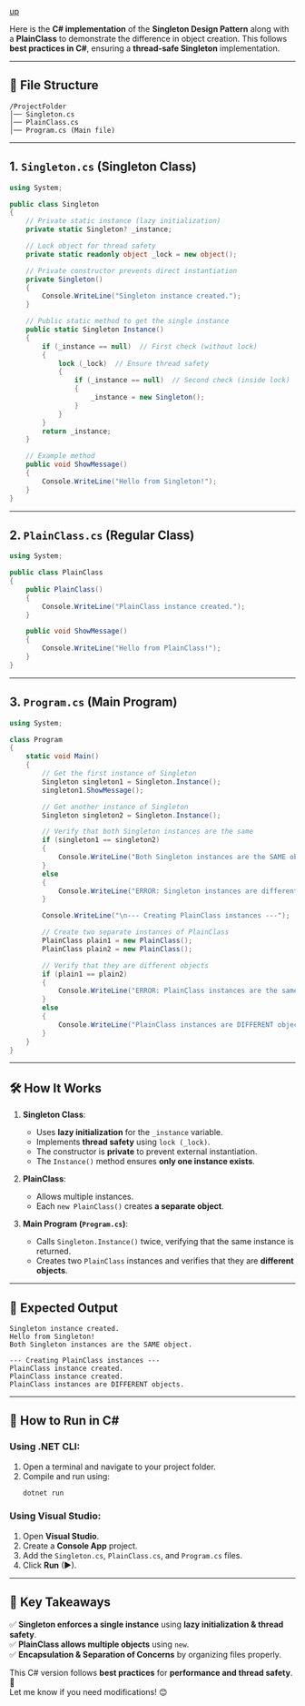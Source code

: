 [up](../README.md)

Here is the **C# implementation** of the **Singleton Design Pattern** along with a **PlainClass** to demonstrate the difference in object creation. This follows **best practices in C#**, ensuring a **thread-safe Singleton** implementation.

---

## 📁 **File Structure**
```
/ProjectFolder
│── Singleton.cs
│── PlainClass.cs
│── Program.cs (Main file)
```

---

## **1. `Singleton.cs` (Singleton Class)**
```csharp
using System;

public class Singleton
{
    // Private static instance (lazy initialization)
    private static Singleton? _instance;

    // Lock object for thread safety
    private static readonly object _lock = new object();

    // Private constructor prevents direct instantiation
    private Singleton()
    {
        Console.WriteLine("Singleton instance created.");
    }

    // Public static method to get the single instance
    public static Singleton Instance()
    {
        if (_instance == null)  // First check (without lock)
        {
            lock (_lock)  // Ensure thread safety
            {
                if (_instance == null)  // Second check (inside lock)
                {
                    _instance = new Singleton();
                }
            }
        }
        return _instance;
    }

    // Example method
    public void ShowMessage()
    {
        Console.WriteLine("Hello from Singleton!");
    }
}
```

---

## **2. `PlainClass.cs` (Regular Class)**
```csharp
using System;

public class PlainClass
{
    public PlainClass()
    {
        Console.WriteLine("PlainClass instance created.");
    }

    public void ShowMessage()
    {
        Console.WriteLine("Hello from PlainClass!");
    }
}
```

---

## **3. `Program.cs` (Main Program)**
```csharp
using System;

class Program
{
    static void Main()
    {
        // Get the first instance of Singleton
        Singleton singleton1 = Singleton.Instance();
        singleton1.ShowMessage();

        // Get another instance of Singleton
        Singleton singleton2 = Singleton.Instance();

        // Verify that both Singleton instances are the same
        if (singleton1 == singleton2)
        {
            Console.WriteLine("Both Singleton instances are the SAME object.");
        }
        else
        {
            Console.WriteLine("ERROR: Singleton instances are different! (This should not happen)");
        }

        Console.WriteLine("\n--- Creating PlainClass instances ---");

        // Create two separate instances of PlainClass
        PlainClass plain1 = new PlainClass();
        PlainClass plain2 = new PlainClass();

        // Verify that they are different objects
        if (plain1 == plain2)
        {
            Console.WriteLine("ERROR: PlainClass instances are the same! (This should not happen)");
        }
        else
        {
            Console.WriteLine("PlainClass instances are DIFFERENT objects.");
        }
    }
}
```

---

## 🛠 **How It Works**
1. **Singleton Class**:
   - Uses **lazy initialization** for the `_instance` variable.
   - Implements **thread safety** using `lock (_lock)`.
   - The constructor is **private** to prevent external instantiation.
   - The `Instance()` method ensures **only one instance exists**.

2. **PlainClass**:
   - Allows multiple instances.
   - Each `new PlainClass()` creates **a separate object**.

3. **Main Program (`Program.cs`)**:
   - Calls `Singleton.Instance()` twice, verifying that the same instance is returned.
   - Creates two `PlainClass` instances and verifies that they are **different objects**.

---

## **🎯 Expected Output**
```
Singleton instance created.
Hello from Singleton!
Both Singleton instances are the SAME object.

--- Creating PlainClass instances ---
PlainClass instance created.
PlainClass instance created.
PlainClass instances are DIFFERENT objects.
```

---

## 🔧 **How to Run in C#**
### Using .NET CLI:
1. Open a terminal and navigate to your project folder.
2. Compile and run using:
   ```sh
   dotnet run
   ```

### Using Visual Studio:
1. Open **Visual Studio**.
2. Create a **Console App** project.
3. Add the `Singleton.cs`, `PlainClass.cs`, and `Program.cs` files.
4. Click **Run** (▶).

---

## 🎯 **Key Takeaways**
✅ **Singleton enforces a single instance** using **lazy initialization & thread safety**.  
✅ **PlainClass allows multiple objects** using `new`.  
✅ **Encapsulation & Separation of Concerns** by organizing files properly.  

This C# version follows **best practices** for **performance and thread safety**. 🚀  
Let me know if you need modifications! 😊
